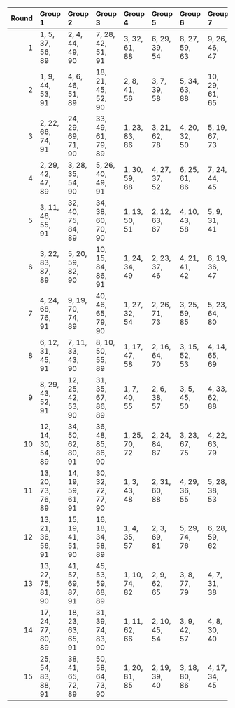 |   Round | Group 1            | Group 2            | Group 3            | Group 4       | Group 5       | Group 6       | Group 7        | Group 8        | Group 9        | Group 10       | Group 11       | Group 12       | Group 13       | Group 14       | Group 15       | Group 16       | Group 17       | Group 18       | Group 19       | Group 20       | Group 21       | Group 22       |
|--------:|:-------------------|:-------------------|:-------------------|:--------------|:--------------|:--------------|:---------------|:---------------|:---------------|:---------------|:---------------|:---------------|:---------------|:---------------|:---------------|:---------------|:---------------|:---------------|:---------------|:---------------|:---------------|:---------------|
|       1 | 1, 5, 37, 56, 89   | 2, 4, 44, 49, 90   | 7, 28, 42, 51, 91  | 3, 32, 61, 88 | 6, 29, 39, 54 | 8, 27, 59, 63 | 9, 26, 46, 47  | 10, 25, 64, 87 | 11, 24, 41, 52 | 12, 23, 69, 82 | 13, 22, 65, 86 | 14, 21, 74, 77 | 15, 20, 60, 62 | 16, 19, 43, 50 | 17, 18, 67, 84 | 30, 34, 66, 85 | 31, 33, 73, 78 | 35, 58, 68, 83 | 36, 57, 71, 80 | 38, 55, 75, 76 | 40, 53, 70, 81 | 45, 48, 72, 79 |
|       2 | 1, 9, 44, 53, 91   | 4, 6, 46, 51, 89   | 18, 21, 45, 52, 90 | 2, 8, 41, 56  | 3, 7, 39, 58  | 5, 34, 63, 88 | 10, 29, 61, 65 | 11, 28, 48, 49 | 12, 27, 60, 66 | 13, 26, 43, 54 | 14, 25, 71, 84 | 15, 24, 59, 67 | 16, 23, 76, 79 | 17, 22, 62, 64 | 19, 20, 69, 86 | 30, 38, 73, 82 | 31, 37, 70, 85 | 32, 36, 68, 87 | 33, 35, 75, 80 | 40, 57, 77, 78 | 42, 55, 72, 83 | 47, 50, 74, 81 |
|       3 | 2, 22, 66, 74, 91  | 24, 29, 69, 71, 90 | 33, 49, 61, 79, 89 | 1, 23, 83, 86 | 3, 21, 62, 78 | 4, 20, 32, 50 | 5, 19, 67, 73  | 6, 18, 55, 56  | 7, 17, 68, 72  | 8, 16, 31, 51  | 9, 15, 34, 48  | 10, 14, 36, 46 | 11, 13, 53, 58 | 12, 41, 70, 88 | 25, 28, 30, 52 | 26, 27, 64, 76 | 35, 47, 84, 85 | 37, 45, 60, 80 | 38, 44, 63, 77 | 39, 43, 65, 75 | 40, 42, 82, 87 | 54, 57, 59, 81 |
|       4 | 2, 29, 42, 47, 89  | 3, 28, 35, 54, 90  | 5, 26, 40, 49, 91  | 1, 30, 59, 88 | 4, 27, 37, 52 | 6, 25, 61, 86 | 7, 24, 44, 45  | 8, 23, 62, 85  | 9, 22, 39, 50  | 10, 21, 67, 80 | 11, 20, 63, 84 | 12, 19, 72, 75 | 13, 18, 60, 87 | 14, 17, 41, 48 | 15, 16, 65, 82 | 31, 58, 71, 76 | 32, 57, 64, 83 | 33, 56, 66, 81 | 34, 55, 69, 78 | 36, 53, 73, 74 | 38, 51, 68, 79 | 43, 46, 70, 77 |
|       5 | 3, 11, 46, 55, 91  | 32, 40, 75, 84, 89 | 34, 38, 60, 70, 90 | 1, 13, 50, 51 | 2, 12, 63, 67 | 4, 10, 43, 58 | 5, 9, 31, 41   | 6, 8, 48, 53   | 7, 36, 65, 88  | 14, 29, 62, 68 | 15, 28, 45, 56 | 16, 27, 73, 86 | 17, 26, 61, 69 | 18, 25, 78, 81 | 19, 24, 64, 66 | 20, 23, 47, 54 | 21, 22, 59, 71 | 30, 42, 79, 80 | 33, 39, 72, 87 | 35, 37, 77, 82 | 44, 57, 74, 85 | 49, 52, 76, 83 |
|       6 | 3, 22, 83, 87, 89  | 5, 20, 59, 82, 90  | 10, 15, 84, 86, 91 | 1, 24, 34, 49 | 2, 23, 37, 46 | 4, 21, 41, 42 | 6, 19, 36, 47  | 7, 18, 64, 77  | 8, 17, 60, 81  | 9, 16, 69, 72  | 11, 14, 38, 45 | 12, 13, 62, 79 | 25, 29, 32, 51 | 26, 28, 39, 44 | 27, 56, 85, 88 | 30, 53, 63, 78 | 31, 52, 66, 75 | 33, 50, 70, 71 | 35, 48, 65, 76 | 40, 43, 67, 74 | 54, 58, 61, 80 | 55, 57, 68, 73 |
|       7 | 4, 24, 68, 76, 91  | 9, 19, 70, 74, 89  | 40, 46, 65, 79, 90 | 1, 27, 32, 54 | 2, 26, 71, 73 | 3, 25, 59, 85 | 5, 23, 64, 80  | 6, 22, 34, 52  | 7, 21, 69, 75  | 8, 20, 57, 58  | 10, 18, 33, 53 | 11, 17, 36, 50 | 12, 16, 38, 48 | 13, 15, 31, 55 | 14, 43, 72, 88 | 28, 29, 66, 78 | 30, 56, 61, 83 | 35, 51, 63, 81 | 37, 49, 86, 87 | 39, 47, 62, 82 | 41, 45, 67, 77 | 42, 44, 60, 84 |
|       8 | 6, 12, 31, 45, 91  | 7, 11, 33, 43, 90  | 8, 10, 50, 55, 89  | 1, 17, 47, 58 | 2, 16, 64, 70 | 3, 15, 52, 53 | 4, 14, 65, 69  | 5, 13, 48, 57  | 9, 38, 67, 88  | 18, 29, 59, 75 | 19, 28, 63, 71 | 20, 27, 80, 83 | 21, 26, 66, 68 | 22, 25, 49, 56 | 23, 24, 61, 73 | 30, 46, 76, 87 | 32, 44, 81, 82 | 34, 42, 77, 86 | 35, 41, 60, 74 | 36, 40, 62, 72 | 37, 39, 79, 84 | 51, 54, 78, 85 |
|       9 | 8, 29, 43, 52, 91  | 12, 25, 42, 53, 90 | 31, 35, 67, 86, 89 | 1, 7, 40, 55  | 2, 6, 38, 57  | 3, 5, 45, 50  | 4, 33, 62, 88  | 9, 28, 60, 64  | 10, 27, 47, 48 | 11, 26, 59, 65 | 13, 24, 70, 83 | 14, 23, 66, 87 | 15, 22, 75, 78 | 16, 21, 61, 63 | 17, 20, 44, 51 | 18, 19, 68, 85 | 30, 36, 69, 84 | 32, 34, 74, 79 | 37, 58, 72, 81 | 39, 56, 76, 77 | 41, 54, 71, 82 | 46, 49, 73, 80 |
|      10 | 12, 14, 30, 54, 89 | 34, 50, 62, 80, 91 | 36, 48, 85, 86, 90 | 1, 25, 70, 72 | 2, 24, 84, 87 | 3, 23, 67, 75 | 4, 22, 63, 79  | 5, 21, 33, 51  | 6, 20, 68, 74  | 7, 19, 56, 57  | 8, 18, 69, 73  | 9, 17, 32, 52  | 10, 16, 35, 49 | 11, 15, 37, 47 | 13, 42, 71, 88 | 26, 29, 31, 53 | 27, 28, 65, 77 | 38, 46, 61, 81 | 39, 45, 64, 78 | 40, 44, 66, 76 | 41, 43, 59, 83 | 55, 58, 60, 82 |
|      11 | 13, 20, 73, 76, 89 | 14, 19, 59, 61, 91 | 30, 32, 72, 77, 90 | 1, 3, 43, 48  | 2, 31, 60, 88 | 4, 29, 36, 55 | 5, 28, 38, 53  | 6, 27, 41, 50  | 7, 26, 62, 87  | 8, 25, 45, 46  | 9, 24, 63, 86  | 10, 23, 40, 51 | 11, 22, 68, 81 | 12, 21, 64, 85 | 15, 18, 42, 49 | 16, 17, 66, 83 | 33, 58, 65, 84 | 34, 57, 67, 82 | 35, 56, 70, 79 | 37, 54, 74, 75 | 39, 52, 69, 80 | 44, 47, 71, 78 |
|      12 | 13, 21, 36, 56, 91 | 15, 19, 41, 51, 90 | 16, 18, 34, 58, 89 | 1, 4, 35, 57  | 2, 3, 69, 81  | 5, 29, 74, 76 | 6, 28, 59, 62  | 7, 27, 71, 79  | 8, 26, 67, 83  | 9, 25, 37, 55  | 10, 24, 72, 78 | 11, 23, 31, 32 | 12, 22, 73, 77 | 14, 20, 39, 53 | 17, 46, 75, 88 | 30, 33, 64, 86 | 38, 54, 66, 84 | 40, 52, 60, 61 | 42, 50, 65, 85 | 43, 49, 68, 82 | 44, 48, 70, 80 | 45, 47, 63, 87 |
|      13 | 13, 27, 75, 81, 90 | 41, 57, 69, 87, 91 | 45, 53, 59, 68, 89 | 1, 10, 74, 82 | 2, 9, 62, 65  | 3, 8, 77, 79  | 4, 7, 31, 38   | 5, 6, 72, 84   | 11, 29, 70, 86 | 12, 28, 40, 58 | 14, 26, 34, 35 | 15, 25, 76, 80 | 16, 24, 30, 39 | 17, 23, 42, 56 | 18, 22, 44, 54 | 19, 21, 32, 37 | 20, 49, 78, 88 | 33, 36, 60, 67 | 43, 55, 63, 64 | 46, 52, 71, 85 | 47, 51, 73, 83 | 48, 50, 61, 66 |
|      14 | 17, 24, 77, 80, 89 | 18, 23, 63, 65, 91 | 31, 39, 74, 83, 90 | 1, 11, 62, 66 | 2, 10, 45, 54 | 3, 9, 42, 57  | 4, 8, 30, 40   | 5, 7, 47, 52   | 6, 35, 64, 88  | 12, 29, 49, 50 | 13, 28, 61, 67 | 14, 27, 44, 55 | 15, 26, 72, 85 | 16, 25, 60, 68 | 19, 22, 46, 53 | 20, 21, 70, 87 | 32, 38, 71, 86 | 33, 37, 59, 69 | 34, 36, 76, 81 | 41, 58, 78, 79 | 43, 56, 73, 84 | 48, 51, 75, 82 |
|      15 | 25, 54, 83, 88, 91 | 38, 41, 65, 72, 89 | 50, 58, 64, 73, 90 | 1, 20, 81, 85 | 2, 19, 39, 40 | 3, 18, 80, 86 | 4, 17, 34, 45  | 5, 16, 62, 75  | 6, 15, 79, 87  | 7, 14, 67, 70  | 8, 13, 82, 84  | 9, 12, 36, 43  | 10, 11, 60, 77 | 21, 29, 35, 44 | 22, 28, 32, 47 | 23, 27, 30, 49 | 24, 26, 37, 42 | 31, 48, 68, 69 | 33, 46, 63, 74 | 51, 57, 61, 76 | 52, 56, 59, 78 | 53, 55, 66, 71 |